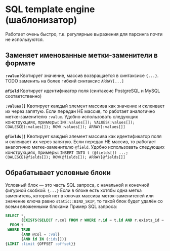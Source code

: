 # SQL template engine (шаблонизатор)

Работает очень быстро, т.к. регулярные выражения для парсинга почти не используются.

## Заменяет именованные метки-заменители в формате

**`:value`**
    Квотирует значение, массив возвращается в синтаксисе `{...}`. TODO заменить на более гибкий синтаксис `ARRAY[...]`

**`@field`**
    Квотирует идентификатор поля (синтаксис PostgreSQL и MySQL соответственно)

**`:values[]`**
    Квотирует каждый элемент массива как значение и склеивает их через запятую.
    Если передан НЕ массив, то работает аналогично метке-заменителю `:value`.
    Удобно использовать следующих конструкциях, примеры:
    `IN(:values[]); VALUES(:values[]); COALESCE(:values[]); ROW(:values[]); ARRAY[:values[]]`

**`@fields[]`**
    Квотирует каждый элемент массива как идентификатор поля и склеивает их через запятую.
    Если передан НЕ массив, то работает аналогично метке-заменителю `@field`.
    Удобно использовать следующих конструкциях, примеры:
    `INSERT INTO t (@fields[]) ...; COALESCE(@fields[]); ROW(@fields[]); ARRAY[@fields[]]`

## Обрабатывает условные блоки

Условный блок — это часть SQL запроса, с начальной и конечной фигурной скобкой: `{...}`
Если в блоке есть хотябы одна метка заменитель, которой нет в ключах массива меток-заменителей
или значение ключа равно `static::BIND_SKIP`, то такой блок будет удалён со всеми вложенными блоками
Пример SQL запроса:
      
```sql
SELECT *,
       {EXISTS(SELECT r.col FROM r WHERE r.id = t.id AND r.exists_id = :exists_id) AS exists}
  FROM t
 WHERE TRUE
       {AND @col = :val}
       {AND id IN (:ids[])}
{LIMIT :limit {OFFSET :offset}}
```
